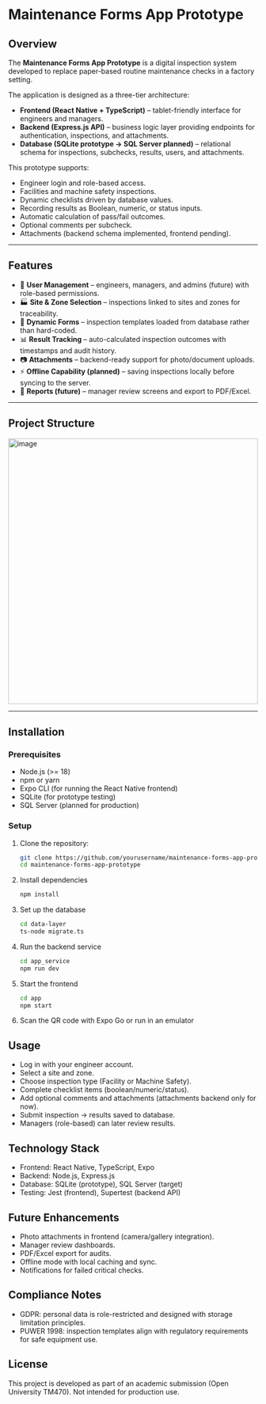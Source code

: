 # Maintenance Forms App Prototype  

## Overview  
The **Maintenance Forms App Prototype** is a digital inspection system developed to replace paper-based routine maintenance checks in a factory setting.  

The application is designed as a three-tier architecture:  

- **Frontend (React Native + TypeScript)** – tablet-friendly interface for engineers and managers.  
- **Backend (Express.js API)** – business logic layer providing endpoints for authentication, inspections, and attachments.  
- **Database (SQLite prototype → SQL Server planned)** – relational schema for inspections, subchecks, results, users, and attachments.  

This prototype supports:  
- Engineer login and role-based access.  
- Facilities and machine safety inspections.  
- Dynamic checklists driven by database values.  
- Recording results as Boolean, numeric, or status inputs.  
- Automatic calculation of pass/fail outcomes.  
- Optional comments per subcheck.  
- Attachments (backend schema implemented, frontend pending).  

---

## Features  
- 🔐 **User Management** – engineers, managers, and admins (future) with role-based permissions.  
- 🏭 **Site & Zone Selection** – inspections linked to sites and zones for traceability.  
- 📝 **Dynamic Forms** – inspection templates loaded from database rather than hard-coded.  
- 📊 **Result Tracking** – auto-calculated inspection outcomes with timestamps and audit history.  
- 📷 **Attachments** – backend-ready support for photo/document uploads.  
- ⚡ **Offline Capability (planned)** – saving inspections locally before syncing to the server.  
- 📑 **Reports (future)** – manager review screens and export to PDF/Excel.  

---

## Project Structure  

<img width="504" height="537" alt="image" src="https://github.com/user-attachments/assets/f47544d5-20ec-4427-905c-cd27b36c14a7" />

---

## Installation  

### Prerequisites  
- Node.js (>= 18)  
- npm or yarn  
- Expo CLI (for running the React Native frontend)  
- SQLite (for prototype testing)  
- SQL Server (planned for production)  

### Setup  

1. Clone the repository:  
   ```bash
   git clone https://github.com/yourusername/maintenance-forms-app-prototype.git
   cd maintenance-forms-app-prototype

2. Install dependencies
   ```bash
   npm install
   
4. Set up the database
   ```bash
   cd data-layer
   ts-node migrate.ts

6. Run the backend service
   ```bash
   cd app_service
   npm run dev

8. Start the frontend
   ```bash
   cd app
   npm start

10. Scan the QR code with Expo Go or run in an emulator

## Usage

- Log in with your engineer account.
- Select a site and zone.
- Choose inspection type (Facility or Machine Safety).
- Complete checklist items (boolean/numeric/status).
- Add optional comments and attachments (attachments backend only for now).
- Submit inspection → results saved to database.
- Managers (role-based) can later review results.

## Technology Stack
- Frontend: React Native, TypeScript, Expo
- Backend: Node.js, Express.js
- Database: SQLite (prototype), SQL Server (target)
- Testing: Jest (frontend), Supertest (backend API)

## Future Enhancements

- Photo attachments in frontend (camera/gallery integration).
- Manager review dashboards.
- PDF/Excel export for audits.
- Offline mode with local caching and sync.
- Notifications for failed critical checks.

## Compliance Notes

- GDPR: personal data is role-restricted and designed with storage limitation principles.
- PUWER 1998: inspection templates align with regulatory requirements for safe equipment use.

## License
This project is developed as part of an academic submission (Open University TM470).
Not intended for production use.
    
